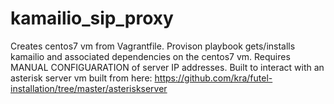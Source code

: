 # kamailio_sip_proxy

Creates centos7 vm from Vagrantfile.
Provison playbook gets/installs kamailio and associated dependencies on the centos7 vm.  Requires MANUAL CONFIGUARATION of server IP addresses.
Built to interact with an asterisk server vm built from here: https://github.com/kra/futel-installation/tree/master/asteriskserver
